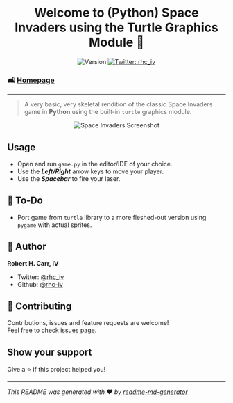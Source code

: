 <h1 align="center">Welcome to (Python) Space Invaders using the Turtle Graphics Module 👋</h1>
<p align="center">
  <img alt="Version" src="https://img.shields.io/badge/version-1.10-blue.svg?cacheSeconds=2592000" />
  <a href="https://twitter.com/rhc_iv" target="_blank">
    <img alt="Twitter: rhc_iv" src="https://img.shields.io/twitter/follow/rhc_iv.svg?style=social" />
  </a>
</p>

### 🛋️ [Homepage](https://github.com/rhc-iv/py-space-invaders)

---

> A very basic, very skeletal rendition of the classic Space Invaders game in **Python** using the built-in `turtle` graphics module.

<p align="center">
  <img alt="Space Invaders Screenshot" src="" />
</p>

## Usage

- Open and run `game.py` in the editor/IDE of your choice.
- Use the _**Left/Right**_ arrow keys to move your player.
- Use the _**Spacebar**_ to fire your laser.

## 📝 To-Do

- Port game from `turtle` library to a more fleshed-out version using `pygame` with actual sprites.

## 👤 Author

 **Robert H. Carr, IV**

* Twitter: [@rhc\_iv](https://twitter.com/rhc_iv)
* Github: [@rhc-iv](https://github.com/rhc-iv)

## 🤝 Contributing

Contributions, issues and feature requests are welcome!<br />Feel free to check [issues page](https://github.com/rhc-iv/py-space-invaders/issues). 

## Show your support

Give a ⭐️ if this project helped you!

***
_This README was generated with ❤️ by [readme-md-generator](https://github.com/kefranabg/readme-md-generator)_
